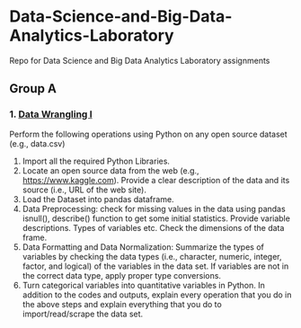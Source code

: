 # Data-Science-and-Big-Data-Analytics-Laboratory
Repo for Data Science and Big Data Analytics Laboratory assignments

## Group A

### 1. [Data Wrangling I](https://github.com/MrNoBody86/Data-Science-and-Big-Data-Analytics-Laboratory/blob/3c48c228184a2b808daad83b0cae8fb794035eb7/A1.ipynb)
Perform the following operations using Python on any open source dataset (e.g., data.csv)
1. Import all the required Python Libraries.
2. Locate an open source data from the web (e.g., https://www.kaggle.com). Provide a clear
 description of the data and its source (i.e., URL of the web site).
3. Load the Dataset into pandas dataframe.
4. Data Preprocessing: check for missing values in the data using pandas isnull(), describe()
function to get some initial statistics. Provide variable descriptions. Types of variables etc.
Check the dimensions of the data frame.
5. Data Formatting and Data Normalization: Summarize the types of variables by checking
the data types (i.e., character, numeric, integer, factor, and logical) of the variables in the
data set. If variables are not in the correct data type, apply proper type conversions.
6. Turn categorical variables into quantitative variables in Python.
In addition to the codes and outputs, explain every operation that you do in the above steps and
explain everything that you do to import/read/scrape the data set.
